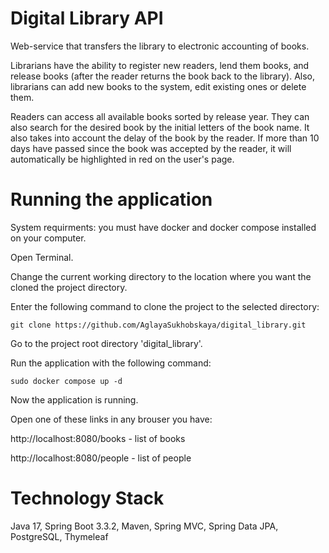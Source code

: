 Digital Library API
========
Web-service that transfers the library to electronic accounting of books.

Librarians have the ability to register new readers, lend them books, and release books (after the reader returns the book back to the library). Also, librarians can add new books to the system, edit existing ones or delete them.

Readers can access all available books sorted by release year. They can also search for the desired book by the initial letters of the book name.
It also takes into account the delay of the book by the reader. If more than 10 days have passed since the book was accepted by the reader, it will automatically be highlighted in red on the user's page.

Running the application
========
System requirments: you must have docker and docker compose installed on your computer.

Open Terminal.

Change the current working directory to the location where you want the cloned the project directory.
 
Enter the following command to clone the project to the selected directory:

    git clone https://github.com/AglayaSukhobskaya/digital_library.git

Go to the project root directory 'digital_library'.

Run the application with the following command:

    sudo docker compose up -d

Now the application is running.

Open one of these links in any brouser you have:

http://localhost:8080/books - list of books

http://localhost:8080/people - list of people

Technology Stack
========
Java 17, Spring Boot 3.3.2, Maven, Spring MVC, Spring Data JPA, PostgreSQL, Thymeleaf
